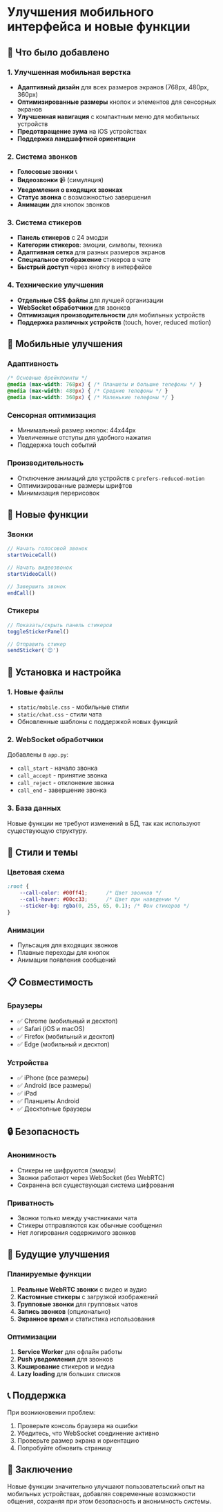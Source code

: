 # Улучшения мобильного интерфейса и новые функции

## 🚀 Что было добавлено

### 1. Улучшенная мобильная верстка
- **Адаптивный дизайн** для всех размеров экранов (768px, 480px, 360px)
- **Оптимизированные размеры** кнопок и элементов для сенсорных экранов
- **Улучшенная навигация** с компактным меню для мобильных устройств
- **Предотвращение зума** на iOS устройствах
- **Поддержка ландшафтной ориентации**

### 2. Система звонков
- **Голосовые звонки** 📞
- **Видеозвонки** 📹 (симуляция)
- **Уведомления о входящих звонках**
- **Статус звонка** с возможностью завершения
- **Анимации** для кнопок звонков

### 3. Система стикеров
- **Панель стикеров** с 24 эмодзи
- **Категории стикеров**: эмоции, символы, техника
- **Адаптивная сетка** для разных размеров экранов
- **Специальное отображение** стикеров в чате
- **Быстрый доступ** через кнопку в интерфейсе

### 4. Технические улучшения
- **Отдельные CSS файлы** для лучшей организации
- **WebSocket обработчики** для звонков
- **Оптимизация производительности** для мобильных устройств
- **Поддержка различных устройств** (touch, hover, reduced motion)

## 📱 Мобильные улучшения

### Адаптивность
```css
/* Основные брейкпоинты */
@media (max-width: 768px) { /* Планшеты и большие телефоны */ }
@media (max-width: 480px) { /* Средние телефоны */ }
@media (max-width: 360px) { /* Маленькие телефоны */ }
```

### Сенсорная оптимизация
- Минимальный размер кнопок: 44x44px
- Увеличенные отступы для удобного нажатия
- Поддержка touch событий

### Производительность
- Отключение анимаций для устройств с `prefers-reduced-motion`
- Оптимизированные размеры шрифтов
- Минимизация перерисовок

## 🎯 Новые функции

### Звонки
```javascript
// Начать голосовой звонок
startVoiceCall()

// Начать видеозвонок
startVideoCall()

// Завершить звонок
endCall()
```

### Стикеры
```javascript
// Показать/скрыть панель стикеров
toggleStickerPanel()

// Отправить стикер
sendSticker('😊')
```

## 🔧 Установка и настройка

### 1. Новые файлы
- `static/mobile.css` - мобильные стили
- `static/chat.css` - стили чата
- Обновленные шаблоны с поддержкой новых функций

### 2. WebSocket обработчики
Добавлены в `app.py`:
- `call_start` - начало звонка
- `call_accept` - принятие звонка
- `call_reject` - отклонение звонка
- `call_end` - завершение звонка

### 3. База данных
Новые функции не требуют изменений в БД, так как используют существующую структуру.

## 🎨 Стили и темы

### Цветовая схема
```css
:root {
    --call-color: #00ff41;      /* Цвет звонков */
    --call-hover: #00cc33;      /* Цвет при наведении */
    --sticker-bg: rgba(0, 255, 65, 0.1); /* Фон стикеров */
}
```

### Анимации
- Пульсация для входящих звонков
- Плавные переходы для кнопок
- Анимации появления сообщений

## 📋 Совместимость

### Браузеры
- ✅ Chrome (мобильный и десктоп)
- ✅ Safari (iOS и macOS)
- ✅ Firefox (мобильный и десктоп)
- ✅ Edge (мобильный и десктоп)

### Устройства
- ✅ iPhone (все размеры)
- ✅ Android (все размеры)
- ✅ iPad
- ✅ Планшеты Android
- ✅ Десктопные браузеры

## 🔒 Безопасность

### Анонимность
- Стикеры не шифруются (эмодзи)
- Звонки работают через WebSocket (без WebRTC)
- Сохранена вся существующая система шифрования

### Приватность
- Звонки только между участниками чата
- Стикеры отправляются как обычные сообщения
- Нет логирования содержимого звонков

## 🚀 Будущие улучшения

### Планируемые функции
1. **Реальные WebRTC звонки** с видео и аудио
2. **Кастомные стикеры** с загрузкой изображений
3. **Групповые звонки** для групповых чатов
4. **Запись звонков** (опционально)
5. **Экранное время** и статистика использования

### Оптимизации
1. **Service Worker** для офлайн работы
2. **Push уведомления** для звонков
3. **Кэширование** стикеров и медиа
4. **Lazy loading** для больших списков

## 📞 Поддержка

При возникновении проблем:
1. Проверьте консоль браузера на ошибки
2. Убедитесь, что WebSocket соединение активно
3. Проверьте размер экрана и ориентацию
4. Попробуйте обновить страницу

## 🎉 Заключение

Новые функции значительно улучшают пользовательский опыт на мобильных устройствах, добавляя современные возможности общения, сохраняя при этом безопасность и анонимность системы. 